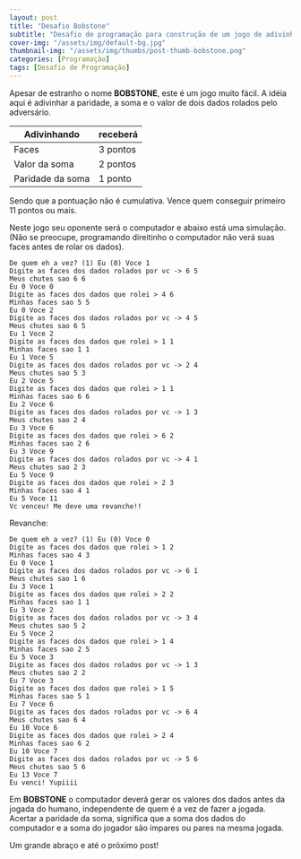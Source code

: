 ```yaml
---
layout: post
title: "Desafio Bobstone"
subtitle: "Desafio de programação para construção de um jogo de adivinhação chamado bobstone"
cover-img: "/assets/img/default-bg.jpg"
thumbnail-img: "/assets/img/thumbs/post-thumb-bobstone.png"
categories: [Programação]
tags: [Desafio de Programação]
---
```


Apesar de estranho o nome **BOBSTONE**, este é um jogo muito fácil. A idéia aqui é adivinhar a paridade, a soma e o valor de dois dados rolados pelo adversário.

| Adivinhando      | receberá |
| ---------------- | -------- |
| Faces            | 3 pontos |
| Valor da soma    | 2 pontos |
| Paridade da soma | 1 ponto  |

Sendo que a pontuação não é cumulativa. Vence quem conseguir primeiro 11 pontos ou mais.

Neste jogo seu oponente será o computador e abaixo está uma simulação. (Não se preocupe, programando direitinho o computador não verá suas faces antes de rolar os dados).

```
De quem eh a vez? (1) Eu (0) Voce 1
Digite as faces dos dados rolados por vc -> 6 5
Meus chutes sao 6 6
Eu 0 Voce 0
Digite as faces dos dados que rolei > 4 6
Minhas faces sao 5 5
Eu 0 Voce 2
Digite as faces dos dados rolados por vc -> 4 5
Meus chutes sao 6 5
Eu 1 Voce 2
Digite as faces dos dados que rolei > 1 1
Minhas faces sao 1 1
Eu 1 Voce 5
Digite as faces dos dados rolados por vc -> 2 4
Meus chutes sao 5 3
Eu 2 Voce 5
Digite as faces dos dados que rolei > 1 1
Minhas faces sao 6 6
Eu 2 Voce 6
Digite as faces dos dados rolados por vc -> 1 3
Meus chutes sao 2 4
Eu 3 Voce 6
Digite as faces dos dados que rolei > 6 2
Minhas faces sao 2 6
Eu 3 Voce 9
Digite as faces dos dados rolados por vc -> 4 1
Meus chutes sao 2 3
Eu 5 Voce 9
Digite as faces dos dados que rolei > 2 3
Minhas faces sao 4 1
Eu 5 Voce 11
Vc venceu! Me deve uma revanche!!
```

Revanche:

```
De quem eh a vez? (1) Eu (0) Voce 0
Digite as faces dos dados que rolei > 1 2
Minhas faces sao 4 3
Eu 0 Voce 1
Digite as faces dos dados rolados por vc -> 6 1
Meus chutes sao 1 6
Eu 3 Voce 1
Digite as faces dos dados que rolei > 2 2
Minhas faces sao 1 1
Eu 3 Voce 2
Digite as faces dos dados rolados por vc -> 3 4
Meus chutes sao 5 2
Eu 5 Voce 2
Digite as faces dos dados que rolei > 1 4
Minhas faces sao 2 5
Eu 5 Voce 3
Digite as faces dos dados rolados por vc -> 1 3
Meus chutes sao 2 2
Eu 7 Voce 3
Digite as faces dos dados que rolei > 1 5
Minhas faces sao 5 1
Eu 7 Voce 6
Digite as faces dos dados rolados por vc -> 6 4
Meus chutes sao 6 4
Eu 10 Voce 6
Digite as faces dos dados que rolei > 2 4
Minhas faces sao 6 2
Eu 10 Voce 7
Digite as faces dos dados rolados por vc -> 5 6
Meus chutes sao 5 6
Eu 13 Voce 7
Eu venci! Yupiiii
```

Em **BOBSTONE** o computador deverá gerar os valores dos dados antes da jogada do humano, independente de quem é a vez de fazer a jogada. Acertar a paridade da soma, significa que a soma dos dados do computador e a soma do jogador são ímpares ou pares na mesma jogada.

Um grande abraço e até o próximo post!
